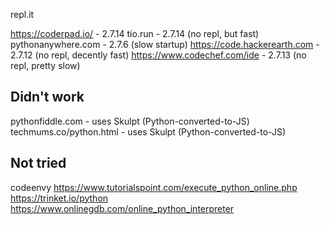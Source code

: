 repl.it

https://coderpad.io/ - 2.7.14
tio.run - 2.7.14 (no repl, but fast)
pythonanywhere.com - 2.7.6 (slow startup)
https://code.hackerearth.com - 2.7.12 (no repl, decently fast)
https://www.codechef.com/ide - 2.7.13 (no repl, pretty slow)




Didn't work
-----------
pythonfiddle.com - uses Skulpt (Python-converted-to-JS)
techmums.co/python.html - uses Skulpt (Python-converted-to-JS)

Not tried
---------
codeenvy
https://www.tutorialspoint.com/execute_python_online.php
https://trinket.io/python
https://www.onlinegdb.com/online_python_interpreter
